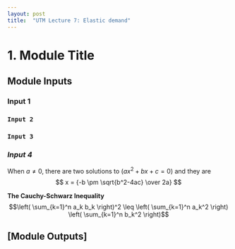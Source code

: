 ```yaml
---
layout: post
title:  "UTM Lecture 7: Elastic demand"
---
```


# 1. Module Title
## Module Inputs
### Input 1
### `Input 2`
### ``Input 3``
### *Input 4*

When $a \ne 0$, there are two solutions to $(ax^2 + bx + c = 0)$ and they are 
$$ x = {-b \pm \sqrt{b^2-4ac} \over 2a} $$

**The Cauchy-Schwarz Inequality**
$$\left( \sum_{k=1}^n a_k b_k \right)^2 \leq \left( \sum_{k=1}^n a_k^2 \right) \left( \sum_{k=1}^n b_k^2 \right)$$

## [Module Outputs]
